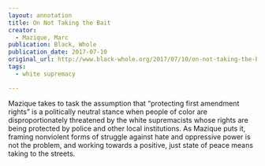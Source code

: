 ```yaml
---
layout: annotation
title: On Not Taking the Bait
creator:
  - Mazique, Marc
publication: Black, Whole
publication_date: 2017-07-10
original_url: http://www.black-whole.org/2017/07/10/on-not-taking-the-bait/
tags:
  - white supremacy

---
```

Mazique takes to task the assumption that “protecting first amendment rights” is a politically neutral stance when people of color are disproportionately threatened by the white supremacists whose rights are being protected by police and other local institutions. As Mazique puts it, framing nonviolent forms of struggle against hate and oppressive power is not the problem, and working towards a positive, just state of peace means taking to the streets.
